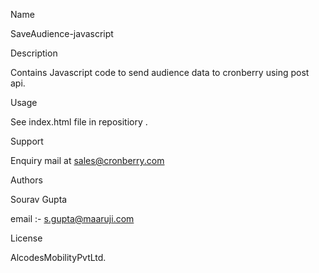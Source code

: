Name

SaveAudience-javascript

Description

Contains Javascript code to send audience data to cronberry using post api.

Usage

See index.html file in repositiory .

Support

Enquiry mail at sales@cronberry.com

 Authors

 Sourav Gupta
 
 email :-  s.gupta@maaruji.com

 License

 AlcodesMobilityPvtLtd.

